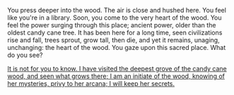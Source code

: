 You press deeper into the wood.  The air is close and hushed here.  You feel like you're in a library.  Soon, you come to the very heart of the wood.  You feel the power surging through this place; ancient power, older than the oldest candy cane tree.  It has been here for a long time, seen civilizations rise and fall, trees sprout, grow tall, then die, and yet it remains, unaging, unchanging: the heart of the wood.  You gaze upon this sacred place.  What do you see?

[It is not for you to know.  I have visited the deepest grove of the candy cane wood, and seen what grows there; I am an initiate of the wood, knowing of her mysteries, privy to her arcana; I will keep her secrets.](keep-her-secrets/keep-her-secrets.md)